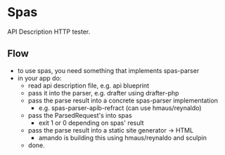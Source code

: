 # Spas
API Description HTTP tester.

## Flow
- to use spas, you need something that implements spas-parser
- in your app do:
    - read api description file, e.g. api blueprint
    - pass it into the parser, e.g. drafter using drafter-php
    - pass the parse result into a concrete spas-parser implementation
        - e.g. spas-parser-apib-refract (can use hmaus/reynaldo)
    - pass the ParsedRequest's into spas
        - exit 1 or 0 depending on spas' result
    - pass the parse result into a static site generator -> HTML
        - amando is building this using hmaus/reynaldo and sculpin
    - done.
